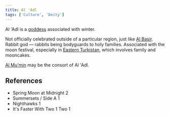 ```yaml
---
title: Al 'Adl
tags: ['Culture', 'Deity']
---
```

Al 'Adl is a [goddess](/_wiki/gods.md) associated with winter.

Not officially celebrated outside of a particular region, just like [Al Basir](/_wiki/al-basir.md). Rabbit god — rabbits being bodyguards to holy families. Associated with the moon festival, especially in [Eastern Turkistan](/_wiki/eastern-turkistan.md), which involves family and mooncakes.

[Al Mu'min](/_wiki/al-mumin.md) may be the consort of Al 'Adl.

## References
- Spring Moon at Midnight 2
- Summersets / Side A 1
- Nighthawks 1
- It's Faster With Two 1
Two 1
